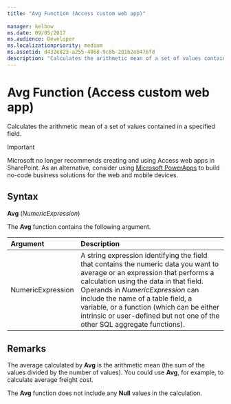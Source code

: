 ```yaml
---
title: "Avg Function (Access custom web app)"
   
manager: kelbow
ms.date: 09/05/2017
ms.audience: Developer 
ms.localizationpriority: medium
ms.assetid: d432e823-a255-4860-9c8b-201b2e0476fd
description: "Calculates the arithmetic mean of a set of values contained in a specified field."
---
```


# Avg Function (Access custom web app)

Calculates the arithmetic mean of a set of values contained in a specified field.
  
> [!IMPORTANT]
> Microsoft no longer recommends creating and using Access web apps in SharePoint. As an alternative, consider using [Microsoft PowerApps](https://powerapps.microsoft.com/) to build no-code business solutions for the web and mobile devices.
  
## Syntax

 **Avg** (*NumericExpression*)
  
The **Avg** function contains the following argument.
  
|**Argument**|**Description**|
|:-----|:-----|
|NumericExpression  <br/> |A string expression identifying the field that contains the numeric data you want to average or an expression that performs a calculation using the data in that field. Operands in *NumericExpression*  can include the name of a table field, a variable, or a function (which can be either intrinsic or user-defined but not one of the other SQL aggregate functions). |

## Remarks

The average calculated by **Avg** is the arithmetic mean (the sum of the values divided by the number of values). You could use **Avg**, for example, to calculate average freight cost.
  
The **Avg** function does not include any **Null** values in the calculation.

